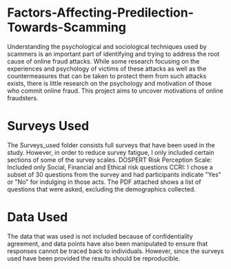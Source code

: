 # Factors-Affecting-Predilection-Towards-Scamming
Understanding the psychological and sociological techniques used by scammers is an important part of identifying and trying to address the root cause of online fraud attacks. While some research focusing on the experiences and psychology of victims of these attacks as well as the countermeasures that can be taken to protect them from such attacks exists, there is little research on the psychology and motivation of those who commit online fraud. This project aims to uncover motivations of online fraudsters. 

# Surveys Used 
The Surveys_used folder consists full surveys that have been used in the study. However, in order to reduce survey fatigue, I only included certain sections of some of the survey scales. 
DOSPERT Risk Perception Scale:
  Included only Social, Financial and Ethical risk questions
CCRI:
  I chose a subset of 30 questions from the survey and had participants indicate "Yes" or "No" for indulging in those acts.
 The PDF attached shows a list of questions that were asked, excluding the demographics collected.

# Data Used 
The data that was used is not included because of confidentiality agreement, and data points have also been manipulated to ensure that responses cannot be traced back to individuals. However, since the surveys used have been provided the results should be reproducible.
